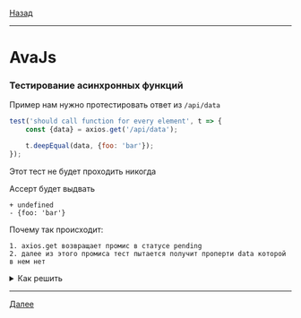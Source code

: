 [Назад](/e2e-stack/slides/11.md)

---

# AvaJs

### Тестирование асинхронных функций

Пример нам нужно протестировать ответ из `/api/data`

```javascript
test('should call function for every element', t => {
    const {data} = axios.get('/api/data');

    t.deepEqual(data, {foo: 'bar'});
});
```

Этот тест не будет проходить никогда

Ассерт будет выдвать

    + undefined
    - {foo: 'bar'}

Почему так происходит:

    1. axios.get возвращает промис в статусе pending
    2. далее из этого промиса тест пытается получит проперти data которой в нем нет

<details>
<summary>Как решить</summary>

```javascript
// промис
test('should call function for every element', t => {
    return axios.get('/api/data')
        .then(({data}) => t.deepEqual(data, {foo: 'bar'}));
});

// async/await синтаксис
test('should call function for every element', async t => {
    const {data} = await axios.get('/api/data');

    t.deepEqual(data, {foo: 'bar'});
});
```

    Важно помнить про особенности использования await в теле цикла


</details>

---

[Далее](/e2e-stack/slides/14.md)
